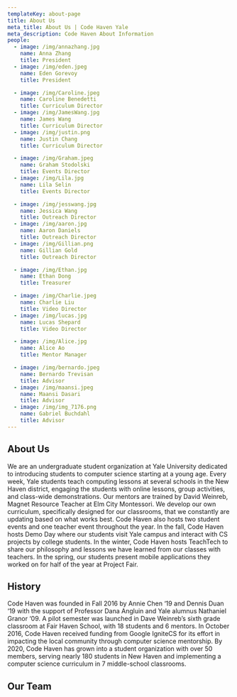 ```yaml
---
templateKey: about-page
title: About Us
meta_title: About Us | Code Haven Yale
meta_description: Code Haven About Information
people:
  - image: /img/annazhang.jpg
    name: Anna Zhang
    title: President
  - image: /img/eden.jpeg
    name: Eden Gorevoy
    title: President

  - image: /img/Caroline.jpeg
    name: Caroline Benedetti
    title: Curriculum Director
  - image: /img/JamesWang.jpg
    name: James Wang
    title: Curriculum Director
  - image: /img/justin.png
    name: Justin Chang
    title: Curriculum Director

  - image: /img/Graham.jpeg
    name: Graham Stodolski
    title: Events Director
  - image: /img/Lila.jpg
    name: Lila Selin
    title: Events Director

  - image: /img/jesswang.jpg
    name: Jessica Wang
    title: Outreach Director
  - image: /img/aaron.jpg
    name: Aaron Daniels
    title: Outreach Director
  - image: /img/Gillian.png
    name: Gillian Gold
    title: Outreach Director

  - image: /img/Ethan.jpg
    name: Ethan Dong
    title: Treasurer

  - image: /img/Charlie.jpeg
    name: Charlie Liu
    title: Video Director
  - image: /img/lucas.jpg
    name: Lucas Shepard
    title: Video Director

  - image: /img/Alice.jpg
    name: Alice Ao
    title: Mentor Manager

  - image: /img/bernardo.jpeg
    name: Bernardo Trevisan
    title: Advisor
  - image: /img/maansi.jpeg
    name: Maansi Dasari
    title: Advisor
  - image: /img/img_7176.png
    name: Gabriel Buchdahl
    title: Advisor
---
```

## About Us

We are an undergraduate student organization at Yale University dedicated to introducing students to computer science starting at a young age. Every week, Yale students teach computing lessons at several schools in the New Haven district, engaging the students with online lessons, group activities, and class-wide demonstrations. Our mentors are trained by David Weinreb, Magnet Resource Teacher at Elm City Montessori. We develop our own curriculum, specifically designed for our classrooms, that we constantly are updating based on what works best. Code Haven also hosts two student events and one teacher event throughout the year. In the fall, Code Haven hosts Demo Day where our students visit Yale campus and interact with CS projects by college students. In the winter, Code Haven hosts TeachTech to share our philosophy and lessons we have learned from our classes with teachers. In the spring, our students present mobile applications they worked on for half of the year at Project Fair.

## History

Code Haven was founded in Fall 2016 by Annie Chen ‘19 and Dennis Duan ‘19 with the support of Professor Dana Angluin and Yale alumnus Nathaniel Granor ‘09. A pilot semester was launched in Dave Weinreb’s sixth grade classroom at Fair Haven School, with 18 students and 6 mentors. In October 2016, Code Haven received funding from Google IgniteCS for its effort in impacting the local community through computer science mentorship. By 2020, Code Haven has grown into a student organization with over 50 members, serving nearly 180 students in New Haven and implementing a computer science curriculum in 7 middle-school classrooms.

## Our Team
